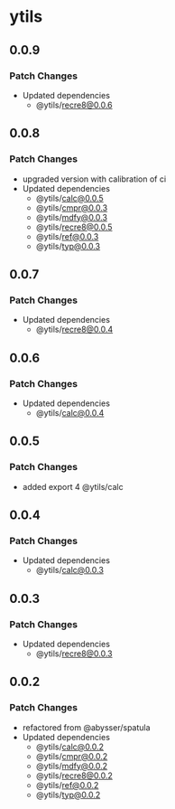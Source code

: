 # ytils

## 0.0.9

### Patch Changes

-   Updated dependencies
    -   @ytils/recre8@0.0.6

## 0.0.8

### Patch Changes

-   upgraded version with calibration of ci
-   Updated dependencies
    -   @ytils/calc@0.0.5
    -   @ytils/cmpr@0.0.3
    -   @ytils/mdfy@0.0.3
    -   @ytils/recre8@0.0.5
    -   @ytils/ref@0.0.3
    -   @ytils/typ@0.0.3

## 0.0.7

### Patch Changes

-   Updated dependencies
    -   @ytils/recre8@0.0.4

## 0.0.6

### Patch Changes

-   Updated dependencies
    -   @ytils/calc@0.0.4

## 0.0.5

### Patch Changes

-   added export 4 @ytils/calc

## 0.0.4

### Patch Changes

-   Updated dependencies
    -   @ytils/calc@0.0.3

## 0.0.3

### Patch Changes

-   Updated dependencies
    -   @ytils/recre8@0.0.3

## 0.0.2

### Patch Changes

-   refactored from @abysser/spatula
-   Updated dependencies
    -   @ytils/calc@0.0.2
    -   @ytils/cmpr@0.0.2
    -   @ytils/mdfy@0.0.2
    -   @ytils/recre8@0.0.2
    -   @ytils/ref@0.0.2
    -   @ytils/typ@0.0.2
